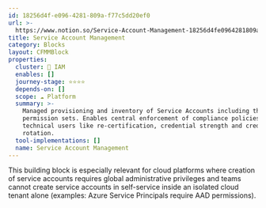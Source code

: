 ```yaml
---
id: 18256d4f-e096-4281-809a-f77c5dd20ef0
url: >-
  https://www.notion.so/Service-Account-Management-18256d4fe0964281809af77c5dd20ef0
title: Service Account Management
category: Blocks
layout: CFMMBlock
properties:
  cluster: 🔐 IAM
  enables: []
  journey-stage: ⭐️⭐️⭐️⭐️
  depends-on: []
  scope: ☁️ Platform
  summary: >-
    Managed provisioning and inventory of Service Accounts including their
    permission sets. Enables central enforcement of compliance policies for
    technical users like re-certification, credential strength and credential
    rotation.
  tool-implementations: []
  name: Service Account Management
---
```


This building block is especially relevant for cloud platforms where creation of service accounts requires global administrative privileges and teams cannot create service accounts in self-service inside an isolated cloud tenant alone  (examples: Azure Service Principals require AAD permissions).

